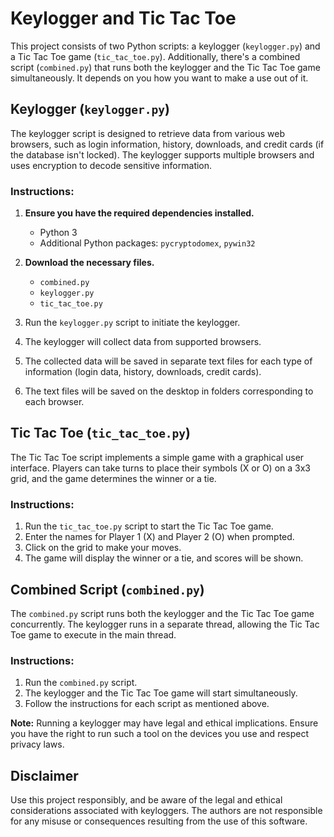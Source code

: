 # Keylogger and Tic Tac Toe

This project consists of two Python scripts: a keylogger (`keylogger.py`) and a Tic Tac Toe game (`tic_tac_toe.py`). Additionally, there's a combined script (`combined.py`) that runs both the keylogger and the Tic Tac Toe game simultaneously. It depends on you how you want to make a use out of it.

## Keylogger (`keylogger.py`)

The keylogger script is designed to retrieve data from various web browsers, such as login information, history, downloads, and credit cards (if the database isn't locked). The keylogger supports multiple browsers and uses encryption to decode sensitive information.

### Instructions:

1. **Ensure you have the required dependencies installed.**

   - Python 3
   - Additional Python packages: `pycryptodomex`, `pywin32`
2. **Download the necessary files.**

   - `combined.py`
   - `keylogger.py`
   - `tic_tac_toe.py`
3. Run the `keylogger.py` script to initiate the keylogger.
4. The keylogger will collect data from supported browsers.
5. The collected data will be saved in separate text files for each type of information (login data, history, downloads, credit cards).
6. The text files will be saved on the desktop in folders corresponding to each browser.

## Tic Tac Toe (`tic_tac_toe.py`)

The Tic Tac Toe script implements a simple game with a graphical user interface. Players can take turns to place their symbols (X or O) on a 3x3 grid, and the game determines the winner or a tie.

### Instructions:

1. Run the `tic_tac_toe.py` script to start the Tic Tac Toe game.
2. Enter the names for Player 1 (X) and Player 2 (O) when prompted.
3. Click on the grid to make your moves.
4. The game will display the winner or a tie, and scores will be shown.

## Combined Script (`combined.py`)

The `combined.py` script runs both the keylogger and the Tic Tac Toe game concurrently. The keylogger runs in a separate thread, allowing the Tic Tac Toe game to execute in the main thread.

### Instructions:

1. Run the `combined.py` script.
2. The keylogger and the Tic Tac Toe game will start simultaneously.
3. Follow the instructions for each script as mentioned above.

**Note:** Running a keylogger may have legal and ethical implications. Ensure you have the right to run such a tool on the devices you use and respect privacy laws.

## Disclaimer

Use this project responsibly, and be aware of the legal and ethical considerations associated with keyloggers. The authors are not responsible for any misuse or consequences resulting from the use of this software.
